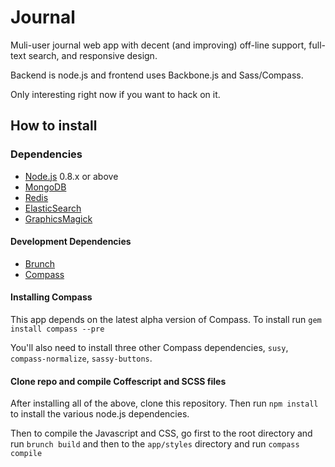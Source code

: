 # Journal

Muli-user journal web app with decent (and improving) off-line support, full-text search, and responsive design.

Backend is node.js and frontend uses Backbone.js and Sass/Compass.

Only interesting right now if you want to hack on it.

## How to install

### Dependencies

* [Node.js](http://nodejs.org/) 0.8.x or above
* [MongoDB](http://www.mongodb.org/)
* [Redis](http://redis.io/)
* [ElasticSearch](http://www.elasticsearch.org/)
* [GraphicsMagick](http://www.graphicsmagick.org/)
 
#### Development Dependencies
* [Brunch](http://brunch.io/)
* [Compass](http://compass-style.org/)

#### Installing Compass
This app depends on the latest alpha version of Compass. To install run `gem install compass --pre`

You'll also need to install three other Compass dependencies, `susy`, `compass-normalize`, `sassy-buttons`.

#### Clone repo and compile Coffescript and SCSS files

After installing all of the above, clone this repository. Then run `npm install` to install the various node.js dependencies.

Then to compile the Javascript and CSS, go first to the root directory and run `brunch build` and then to the `app/styles` directory and run `compass compile`
